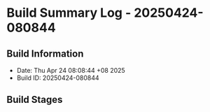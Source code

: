 # Build Summary Log - 20250424-080844

## Build Information
- Date: Thu Apr 24 08:08:44 +08 2025
- Build ID: 20250424-080844

## Build Stages

